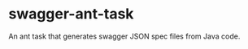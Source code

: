 swagger-ant-task
================

An ant task that generates swagger JSON spec files from Java code.

